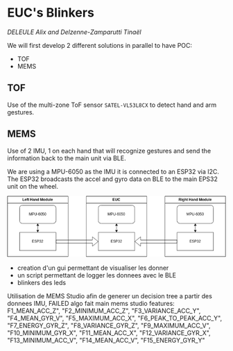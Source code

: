 # EUC's Blinkers
*DELEULE Alix and Delzenne-Zamparutti Tinaël*

We will first develop 2 different solutions in parallel to have POC:
- TOF
- MEMS

## TOF 
Use of the multi-zone ToF sensor `SATEL-VL53L8CX` to detect hand and arm gestures.

## MEMS
Use of 2 IMU, 1 on each hand that will recognize gestures and send the information back to the main unit via BLE.

We are using a MPU-6050 as the IMU it is connected to an ESP32 via I2C.
The ESP32 broadcasts the accel and gyro data on BLE to the main EPS32 unit on the wheel.

![](img/MEMS_system_diagram.png)



- creation d'un gui permettant de visualiser les donner
- un script permettant de logger les donnees avec le BLE
- blinkers des leds

Utilisation de MEMS Studio afin de generer un decision tree a partir des donnees IMU, FAILED algo fait main
mems studio features:
F1_MEAN_ACC_Z",
        "F2_MINIMUM_ACC_Z",
        "F3_VARIANCE_ACC_Y",
        "F4_MEAN_GYR_V",
        "F5_MAXIMUM_ACC_X",
        "F6_PEAK_TO_PEAK_ACC_Y",
        "F7_ENERGY_GYR_Z",
        "F8_VARIANCE_GYR_Z",
        "F9_MAXIMUM_ACC_V",
        "F10_MINIMUM_GYR_X",
        "F11_MEAN_ACC_X",
        "F12_VARIANCE_GYR_X",
        "F13_MINIMUM_ACC_V",
        "F14_MEAN_ACC_V",
        "F15_ENERGY_GYR_Y"